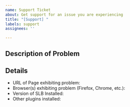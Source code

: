```yaml
---
name: Support Ticket
about: Get support for an issue you are experiencing
title: "[Support] "
labels: support
assignees: ''

---
```


## Description of Problem



## Details

* URL of Page exhibiting problem: 
* Browser(s) exhibiting problem (Firefox, Chrome, etc.): 
* Version of SLB Installed: 
* Other plugins installed:

